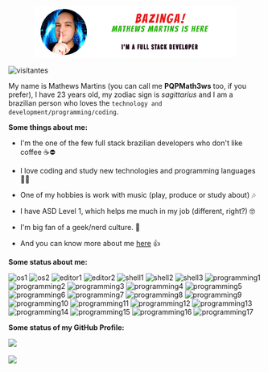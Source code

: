 <p align="center">
    <a href="https://pqpmath3ws.github.io">
        <img width="80%" alt="Bazinga! Mathews Martins is here! - I'm a Full Stack Developer!" src="./images/github_header.png"></img>
    </a>
</p>

![visitantes](https://visitor-badge-reloaded.herokuapp.com/badge?page_id=PQPMath3ws.PQPMath3ws&color=202020&lcolor=8205b3)

My name is Mathews Martins (you can call me **PQPMath3ws** too, if you prefer), I have 23 years old, my zodiac sign is *sagittarius* and I am a brazilian person who loves the <code>technology and development/programming/coding</code>.

**Some things about me:**

- I'm the one of the few full stack brazilian developers who don't like coffee ☕⛔

- I love coding and study new technologies and programming languages 👨‍💻

- One of my hobbies is work with music (play, produce or study about) 🎶

- I have ASD Level 1, which helps me much in my job (different, right?) 🤓

- I'm big fan of a geek/nerd culture. 🤙

- And you can know more about me [here](https://github.com/PQPMath3ws/pqpmath3ws/issues) 👍


**Some status about me:**

![os1](https://img.shields.io/badge/Windows-0078D6?style=for-the-badge&logo=windows&logoColor=white&color=202020&labelColor=8205b3)
![os2](https://img.shields.io/badge/Kali_Linux-557C94?style=for-the-badge&logo=kali-linux&logoColor=white&color=202020&labelColor=8205b3)
![editor1](https://img.shields.io/badge/Visual_Studio_Code-0078D4?style=for-the-badge&logo=visual%20studio%20code&logoColor=white&color=202020&labelColor=8205b3)
![editor2](https://img.shields.io/badge/Android_Studio-3DDC84?style=for-the-badge&logo=android-studio&logoColor=white&color=202020&labelColor=8205b3)
![shell1](https://img.shields.io/badge/GNU%20Bash-4EAA25?style=for-the-badge&logo=GNU%20Bash&logoColor=white&color=202020&labelColor=8205b3)
![shell2](https://img.shields.io/badge/powershell-5391FE?style=for-the-badge&logo=powershell&logoColor=white&color=202020&labelColor=8205b3)
![shell3](https://img.shields.io/badge/windows%20terminal-4D4D4D?style=for-the-badge&logo=windows%20terminal&logoColor=white&color=202020&labelColor=8205b3)
![programming1](https://img.shields.io/badge/HTML-239120?style=for-the-badge&logo=html5&logoColor=white&color=202020&labelColor=8205b3)
![programming2](https://img.shields.io/badge/CSS-239120?&style=for-the-badge&logo=css3&logoColor=white&color=202020&labelColor=8205b3)
![programming3](https://img.shields.io/badge/C%23-239120?style=for-the-badge&logo=c-sharp&logoColor=white&color=202020&labelColor=8205b3)
![programming4](https://img.shields.io/badge/Python-3776AB?style=for-the-badge&logo=python&logoColor=white&color=202020&labelColor=8205b3)
![programming5](https://img.shields.io/badge/JavaScript-F7DF1E?style=for-the-badge&logo=javascript&logoColor=white&color=202020&labelColor=8205b3)
![programming6](https://img.shields.io/badge/Java-ED8B00?style=for-the-badge&logo=java&logoColor=white&color=202020&labelColor=8205b3)
![programming7](https://img.shields.io/badge/Dart-0175C2?style=for-the-badge&logo=dart&logoColor=white&color=202020&labelColor=8205b3)
![programming8](https://img.shields.io/badge/React-20232A?style=for-the-badge&logo=react&logoColor=white&color=202020&labelColor=8205b3)
![programming9](https://img.shields.io/badge/Lua-2C2D72?style=for-the-badge&logo=lua&logoColor=white&color=202020&labelColor=8205b3)
![programming10](https://img.shields.io/badge/PHP-777BB4?style=for-the-badge&logo=php&logoColor=white&color=202020&labelColor=8205b3)
![programming11](https://img.shields.io/badge/Node.js-43853D?style=for-the-badge&logo=node.js&logoColor=white&color=202020&labelColor=8205b3)
![programming12](https://img.shields.io/badge/Shell_Script-121011?style=for-the-badge&logo=gnu-bash&logoColor=white&color=202020&labelColor=8205b3)
![programming13](https://img.shields.io/badge/AngularJS-E23237?style=for-the-badge&logo=angularjs&logoColor=white&color=202020&labelColor=8205b3)
![programming14](https://img.shields.io/badge/Flutter-02569B?style=for-the-badge&logo=flutter&logoColor=white&color=202020&labelColor=8205b3)
![programming15](https://img.shields.io/badge/MySQL-00000F?style=for-the-badge&logo=mysql&logoColor=white&color=202020&labelColor=8205b3)
![programming16](https://img.shields.io/badge/MongoDB-4EA94B?style=for-the-badge&logo=mongodb&logoColor=white&color=202020&labelColor=8205b3)
![programming17](https://img.shields.io/badge/Unity-100000?style=for-the-badge&logo=unity&logoColor=white&color=202020&labelColor=8205b3)


**Some status of my GitHub Profile:**

<p align="left">
    <a href="https://github.com/PQPMath3ws">
        <img src="https://github-readme-stats.vercel.app/api?username=pqpmath3ws&show_icons=true&count_private=true&theme=jolly&include_all_commits=true"></img>
    </a>
</p>

<p align="left">
    <a href="https://github.com/PQPMath3ws">
        <img src="https://github-readme-stats.vercel.app/api/top-langs/?username=pqpmath3ws&count_private=true&theme=jolly&include_all_commits=true"></img>
    </a>
</p>
